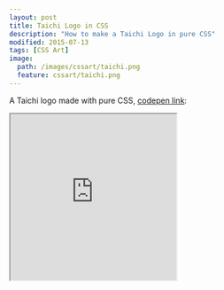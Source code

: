 ```yaml
---
layout: post
title: Taichi Logo in CSS
description: "How to make a Taichi Logo in pure CSS"
modified: 2015-07-13
tags: [CSS Art]
image:
  path: /images/cssart/taichi.png
  feature: cssart/taichi.png
---
```


A Taichi logo made with pure CSS, [codepen link](https://codepen.io/john-hu/pen/NqOoxr):

<iframe height="300px" src="https://codepen.io/john-hu/embed/NqOoxr" width="300px"></iframe>
